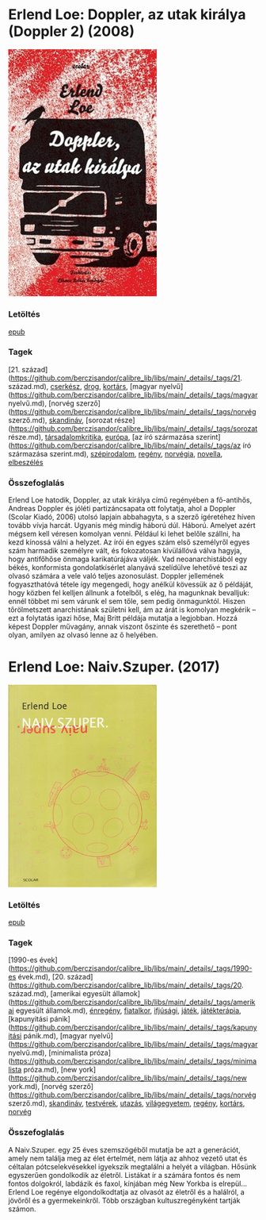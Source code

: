 # <a name="id_531">Erlend Loe: Doppler, az utak királya (Doppler 2) (2008)</a>
<img src="https://github.com/BercziSandor/calibre_lib/raw/main/libs/main/Erlend%20Loe/Doppler%2C%20az%20utak%20kiralya%20%28531%29/cover.jpg" alt="cover" width="300"/>

### Letöltés
[epub](https://github.com/BercziSandor/calibre_lib/raw/main/libs/main/Erlend%20Loe/Doppler%2C%20az%20utak%20kiralya%20%28531%29/Doppler%2C%20az%20utak%20kiralya%20-%20Erlend%20Loe.epub)

### Tagek
[21. század](https://github.com/berczisandor/calibre_lib/libs/main/_details/_tags/21. század.md), [cserkész](https://github.com/berczisandor/calibre_lib/libs/main/_details/_tags/cserkész.md), [drog](https://github.com/berczisandor/calibre_lib/libs/main/_details/_tags/drog.md), [kortárs](https://github.com/berczisandor/calibre_lib/libs/main/_details/_tags/kortárs.md), [magyar nyelvű](https://github.com/berczisandor/calibre_lib/libs/main/_details/_tags/magyar nyelvű.md), [norvég szerző](https://github.com/berczisandor/calibre_lib/libs/main/_details/_tags/norvég szerző.md), [skandináv](https://github.com/berczisandor/calibre_lib/libs/main/_details/_tags/skandináv.md), [sorozat része](https://github.com/berczisandor/calibre_lib/libs/main/_details/_tags/sorozat része.md), [társadalomkritika](https://github.com/berczisandor/calibre_lib/libs/main/_details/_tags/társadalomkritika.md), [európa](https://github.com/berczisandor/calibre_lib/libs/main/_details/_tags/európa.md), [az író származása szerint](https://github.com/berczisandor/calibre_lib/libs/main/_details/_tags/az író származása szerint.md), [szépirodalom](https://github.com/berczisandor/calibre_lib/libs/main/_details/_tags/szépirodalom.md), [regény](https://github.com/berczisandor/calibre_lib/libs/main/_details/_tags/regény.md), [norvégia](https://github.com/berczisandor/calibre_lib/libs/main/_details/_tags/norvégia.md), [novella](https://github.com/berczisandor/calibre_lib/libs/main/_details/_tags/novella.md), [elbeszélés](https://github.com/berczisandor/calibre_lib/libs/main/_details/_tags/elbeszélés.md)

### Összefoglalás
<div>
<p>Erlend ​Loe hatodik, Doppler, az utak királya című regényében a fő-antihős, Andreas Doppler és jóléti partizáncsapata ott folytatja, ahol a Doppler (Scolar Kiadó, 2006) utolsó lapjain abbahagyta, s a szerző ígéretéhez híven tovább vívja harcát. Ugyanis még mindig háború dúl. Háború. Amelyet azért mégsem kell véresen komolyan venni. Például ki lehet belőle szállni, ha kezd kínossá válni a helyzet. Az írói én egyes szám első személyről egyes szám harmadik személyre vált, és fokozatosan kívülállóvá válva hagyja, hogy antifőhőse önmaga karikatúrájáva váljék. Vad neoanarchistából egy békés, konformista gondolatkísérlet alanyává szelídülve lehetővé teszi az olvasó számára a vele való teljes azonosulást. Doppler jellemének fogyaszthatóvá tétele így megengedi, hogy anélkül kövessük az ő példáját, hogy közben fel kelljen állnunk a fotelből, s elég, ha magunknak bevalljuk: ennél többet mi sem várunk el sem tőle, sem pedig önmagunktól. Hiszen tőrölmetszett anarchistának születni kell, ám az árát is komolyan megkérik – ezt a folytatás igazi hőse, Maj Britt példája mutatja a legjobban. Hozzá képest Doppler művagány, annak viszont őszinte és szerethető – pont olyan, amilyen az olvasó lenne az ő helyében.</p></div>


# <a name="id_532">Erlend Loe: Naiv.Szuper. (2017)</a>
<img src="https://github.com/BercziSandor/calibre_lib/raw/main/libs/main/Erlend%20Loe/Naiv.Szuper_%20%28532%29/cover.jpg" alt="cover" width="300"/>

### Letöltés
[epub](https://github.com/BercziSandor/calibre_lib/raw/main/libs/main/Erlend%20Loe/Naiv.Szuper_%20%28532%29/Naiv.Szuper_%20-%20Erlend%20Loe.epub)

### Tagek
[1990-es évek](https://github.com/berczisandor/calibre_lib/libs/main/_details/_tags/1990-es évek.md), [20. század](https://github.com/berczisandor/calibre_lib/libs/main/_details/_tags/20. század.md), [amerikai egyesült államok](https://github.com/berczisandor/calibre_lib/libs/main/_details/_tags/amerikai egyesült államok.md), [énregény](https://github.com/berczisandor/calibre_lib/libs/main/_details/_tags/énregény.md), [fiatalkor](https://github.com/berczisandor/calibre_lib/libs/main/_details/_tags/fiatalkor.md), [ifjúsági](https://github.com/berczisandor/calibre_lib/libs/main/_details/_tags/ifjúsági.md), [játék](https://github.com/berczisandor/calibre_lib/libs/main/_details/_tags/játék.md), [játékterápia](https://github.com/berczisandor/calibre_lib/libs/main/_details/_tags/játékterápia.md), [kapunyitási pánik](https://github.com/berczisandor/calibre_lib/libs/main/_details/_tags/kapunyitási pánik.md), [magyar nyelvű](https://github.com/berczisandor/calibre_lib/libs/main/_details/_tags/magyar nyelvű.md), [minimalista próza](https://github.com/berczisandor/calibre_lib/libs/main/_details/_tags/minimalista próza.md), [new york](https://github.com/berczisandor/calibre_lib/libs/main/_details/_tags/new york.md), [norvég szerző](https://github.com/berczisandor/calibre_lib/libs/main/_details/_tags/norvég szerző.md), [skandináv](https://github.com/berczisandor/calibre_lib/libs/main/_details/_tags/skandináv.md), [testvérek](https://github.com/berczisandor/calibre_lib/libs/main/_details/_tags/testvérek.md), [utazás](https://github.com/berczisandor/calibre_lib/libs/main/_details/_tags/utazás.md), [világegyetem](https://github.com/berczisandor/calibre_lib/libs/main/_details/_tags/világegyetem.md), [regény](https://github.com/berczisandor/calibre_lib/libs/main/_details/_tags/regény.md), [kortárs](https://github.com/berczisandor/calibre_lib/libs/main/_details/_tags/kortárs.md), [norvég](https://github.com/berczisandor/calibre_lib/libs/main/_details/_tags/norvég.md)

### Összefoglalás
<div>
<p>A Naiv.Szuper. egy 25 éves szemszögéből mutatja be azt a generációt, amely nem találja meg az élet értelmét, nem látja az ahhoz vezető utat és céltalan pótcselekvésekkel igyekszik megtalálni a helyét a világban. Hősünk egyszerűen gondolkodik az életről. Listákat ír a számára fontos és nem fontos dolgokról, labdázik és faxol, kínjában még New Yorkba is elrepül… Erlend Loe regénye elgondolkodtatja az olvasót az életről és a halálról, a jövőről és a gyermekeinkről. Több országban kultuszregényként tartják számon.</p></div>


